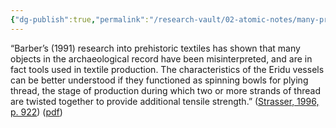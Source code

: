 ```yaml
---
{"dg-publish":true,"permalink":"/research-vault/02-atomic-notes/many-prehistoric-artifacts-are-misinterpreted-and-are-actually-tools-used-in-textile-production/"}
---
```


“Barber’s (1991) research into prehistoric textiles has shown that many objects in the archaeological record have been misinterpreted, and are in fact tools used in textile production. The characteristics of the Eridu vessels can be better understood if they functioned as spinning bowls for plying thread, the stage of production during which two or more strands of thread are twisted together to provide additional tensile strength.” ([Strasser, 1996, p. 922](zotero://select/library/items/NBBF3WPV)) ([pdf](zotero://open-pdf/library/items/P7GGSX85?page=3&annotation=SZ6P8L7U))
 